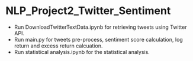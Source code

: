 # NLP_Project2_Twitter_Sentiment

- Run DownloadTwitterTextData.ipynb for retrieving tweets using Twitter API.
- Run main.py for tweets pre-process, sentiment score calculation, log return and excess return calcuation. 
- Run statistical analysis.ipynb for the statistical analysis.
